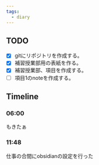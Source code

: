 ```yaml
---
tags:
  - diary
---
```

## TODO

- [x] gitにリポジトリを作成する。
- [x] 補習授業部用の表紙を作る。
- [x] 補習授業部、項目を作成する。
- [ ] 項目1のnoteを作成する。

## Timeline
### 06:00
もきたぁ
### 11:48
仕事の合間にobsidianの設定を行った